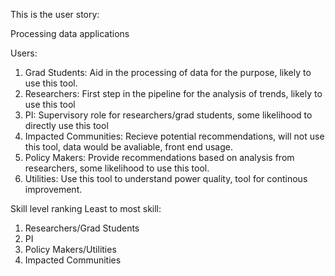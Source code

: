 This is the user story:

Processing data applications

Users:
  1) Grad Students: Aid in the processing of data for the purpose, likely to use this tool.
  2) Researchers: First step in the pipeline for the analysis of trends, likely to use this tool
  3) PI: Supervisory role for researchers/grad students, some likelihood to directly use this tool
  4) Impacted Communities: Recieve potential recommendations, will not use this tool, data would be avaliable, front end usage. 
  5) Policy Makers: Provide recommendations based on analysis from researchers, some likelihood to use this tool.
  6) Utilities: Use this tool to understand power quality, tool for continous improvement. 



Skill level ranking
  Least to most skill:
  1) Researchers/Grad Students
  2) PI
  3) Policy Makers/Utilities
  4) Impacted Communities
